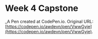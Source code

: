 # Week 4 Capstone
 _A Pen created at CodePen.io. Original URL: [https://codepen.io/awdevn/pen/VwwGyje](https://codepen.io/awdevn/pen/VwwGyje).

 